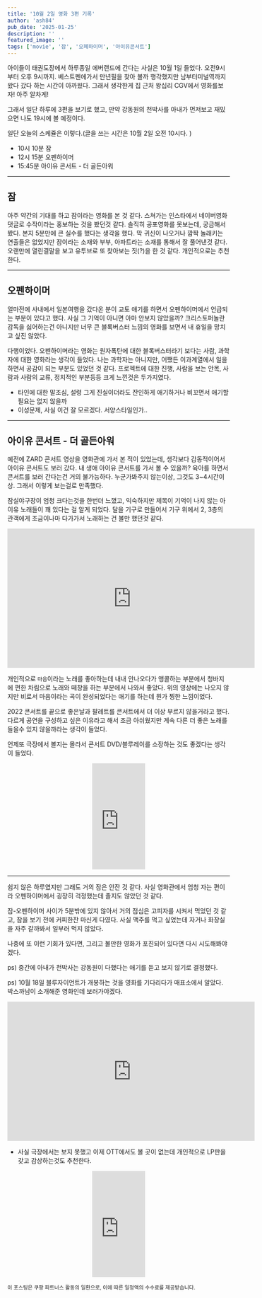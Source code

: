 ```yaml
---
title: '10월 2일 영화 3편 기록'
author: 'ash84'
pub_date: '2025-01-25'
description: ''
featured_image: ''
tags: ['movie', '잠', '오페하이머', '아이유콘서트']
---
```


아이들이 태권도장에서 하루종일 에버랜드에 간다는 사실은 10월 1일 들었다. 오전9시부터 오후 9시까지. 베스트펜에가서 만년필을 찾아 볼까 행각했지만 남부터미널역까지 왔다 갔다 하는 시간이 아까웠다. 그래서 생각한게 집 근처 왕십리 CGV에서 영화를보자! 아주 알차게!

그래서 일단 하루에 3편을 보기로 했고, 만약 강동원의 천박사를 아내가 먼저보고 재밌으면 나도 19시에 볼 예정이다. 

일단 오늘의 스케쥴은 이렇다.(글을 쓰는 시간은 10월 2일 오전 10시다. ) 

- 10시 10분 잠
- 12시 15분 오펜하이머
- 15:45분 아이유 콘서트 - 더 골든아워 

---

## 잠 

아주 약간의 기대를 하고 잠이라는 영화를 본 것 같다. 스쳐가는 인스타에서 네이버영화 댓글로 수작이라는 홍보하는 것을 봤던것 같다. 솔직히 공포영화를 못보는데, 궁금해서봤다. 본지 5분만에 큰 실수를 했다는 생각을 했다. 막 귀신이 나오거나 깜짝 놀래키는 연출들은 없었지만 잠이라는 소재와 부부, 아파트라는 소재를 통해서 잘 풀어낸것 같다. 오랜만에 열린결말을 보고 유투브로 또 찾아보는 짓(?)을 한 것 같다. 개인적으로는 추천한다. 

--- 
## 오펜하이머 

얼마전에 사내에서 일본여행을 갔다온 분이 교토 애기를 하면서 오펜하이머에서 언급되는 부분이 있다고 했다. 사실 그 기억이 아니면 아마 안보지 않았을까? 크리스토퍼놀란 감독을 싫어하는건 아니지만 너무 큰 블록버스터 느낌의 영화를 보면서 내 휴일을 망치고 싶진 않았다. 

다행이었다. 오펜하이머라는 영화는 원자폭탄에 대한 블록버스터라기 보다는 사람, 과학자에 대한 영화라는 생각이 들었다. 나는 과학자는 아니지만, 어쨌든 이과계열에서 일을 하면서 공감이 되는 부분도 있었던 것 같다. 프로젝트에 대한 진행, 사람을 보는 안목, 사람과 사람의 교류, 정치적인 부분등등  크게 느낀것은 두가지였다.  

- 타인에 대한 말조심, 설령 그게 진실이더라도 잔인하게 애기하거나 비꼬면서 애기할 필요는 없지 않을까
- 이성문제, 사실 이건 잘 모르겠다. 서양스타일인가.. 

--- 

## 아이유 콘서트  - 더 골든아워

예전에 ZARD 콘서트 영상을 영화관에 가서 본 적이 있었는데, 생각보다 감동적이어서 아이유 콘서트도 보러 갔다. 내 생애 아이유 콘서트를 가서 볼 수 있을까? 육아를 하면서 콘서트를 보러 간다는건 거의 불가능하다. 누군가봐주지 않는이상, 그것도 3~4시간이상. 그래서 이렇게 보는걸로 만족했다. 

잠실야구장이 엄청 크다는것을 한번더 느꼈고, 익숙하지만 제목이 기억이 나지 않는 아이유 노래들이 꽤 있다는 걸 알게 되었다. 달을 기구로 만들어서 기구 위에서 2, 3층의 관객에게 조금이나마 다가가서 노래하는 건 볼만 했던것 같다. 

<iframe width="560" height="315" src="https://www.youtube.com/embed/SQ8u_qrOLLw?si=GZ1sZaTfNZW8FTtO&amp;controls=0" title="YouTube video player" frameborder="0" allow="accelerometer; autoplay; clipboard-write; encrypted-media; gyroscope; picture-in-picture; web-share" allowfullscreen></iframe>


개인적으로  `마음`이라는 노래를 좋아하는데 내내 안나오다가 앵콜하는 부분에서 청바지에 편한 차림으로 노래와 떼창을 하는 부분에서 나와서 좋았다. 위의 영상에는 나오지 않지만 비로서 마음이라는 곡이 완성되었다는 애기를 하는데 뭔가 찡한 느낌이었다. 

2022 콘서트를 끝으로 좋은날과 팔레트를 콘서트에서 더 이상 부르지 않을거라고 했다. 다르게 공연을 구성하고 싶은 이유라고 해서 조금 아쉬웠지만 계속 다른 더 좋은 노래를 들을수 있지 않을까라는 생각이 들었다. 

언제또 극장에서 볼지는 몰라서 콘서트 DVD/블루레이를 소장하는 것도 좋겠다는 생각이 들었다. 

<center>
<iframe src="https://coupa.ng/chcE9S" width="120" height="240" frameborder="0" scrolling="no" referrerpolicy="unsafe-url" browsingtopics></iframe>
</center>


--- 

쉽지 않은 하루였지만 그래도 거의 잠은 안잔 것 같다. 사실 영화관에서 엄청 자는 편이라 오펜하이머에서 굉장히 걱정했는데 졸지도 않았던 것 같다. 

잠-오펜하이머 사이가 5분밖에 있지 않아서 거의 점심은 고피자를 시켜서 먹었던 것 같고, 잠을 보기 전에 커피한잔 마신게 다였다. 사실 맥주를 먹고 싶었는데 자거나 화장실을 자주 갈까봐서 일부러 먹지 않았다. 

나중에 또 이런 기회가 있다면, 그리고 볼만한 영화가 포진되어 있다면 다시 시도해봐야겠다. 

ps) 중간에 아내가 천박사는 강동원이 다했다는 애기를 듣고 보지 않기로 결정했다. 

ps) 10월 18일 블루자이언트가 개봉하는 것을 영화를 기다리다가 매표소에서 알았다. 박스까남이 소개해준 영화인데 보러가야겠다. 

<iframe width="560" height="315" src="https://www.youtube.com/embed/jGh0xS5i5EA?si=dqbDasBBYncXQSLZ&amp;controls=0" title="YouTube video player" frameborder="0" allow="accelerometer; autoplay; clipboard-write; encrypted-media; gyroscope; picture-in-picture; web-share" allowfullscreen></iframe>

- 사실 극장에서는 보지 못했고 이제  OTT에서도 볼 곳이 없는데 개인적으로 LP판을 갖고 감상하는것도 추천한다. 

<center>
<iframe src="https://coupa.ng/chcE7N" width="120" height="240" frameborder="0" scrolling="no" referrerpolicy="unsafe-url" browsingtopics></iframe>
</center>

<small>이 포스팅은 쿠팡 파트너스 활동의 일환으로, 이에 따른 일정액의 수수료를 제공받습니다.</small>
